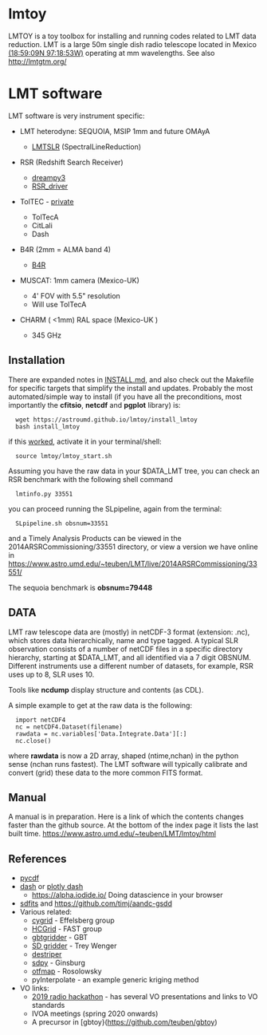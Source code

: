 # lmtoy

LMTOY is a toy toolbox for installing and running codes related to LMT data reduction. 
LMT is a large 50m single dish radio telescope located in Mexico 
[(18:59:09N 97:18:53W)](https://www.google.com/maps/place/Large+Millimeter+Telescope/@18.9841105,-97.3258267,6245m/data=!3m1!1e3!4m5!3m4!1s0x85c516fb67a4820f:0xf9b66dcc651fb6e9!8m2!3d18.9857333!4d-97.3148183)
operating at mm wavelengths. See also http://lmtgtm.org/



# LMT software

LMT software is very instrument specific:


* LMT heterodyne: SEQUOIA, MSIP 1mm and future OMAyA
  * [LMTSLR](https://github.com/lmt-heterodyne/SpectralLineReduction)   (SpectralLineReduction)

* RSR (Redshift Search Receiver)
  * [dreampy3](https://github.com/lmt-heterodyne/dreampy3)
  * [RSR_driver](https://github.com/LMTdevs/RSR_driver)

* TolTEC - [private](https://github.com/toltec-astro)
  * TolTecA
  * CitLali
  * Dash
  
* B4R (2mm = ALMA band 4) 
  * [B4R](https://github.com/b4r-dev)

* MUSCAT: 1mm camera (Mexico-UK)
  *  4' FOV with 5.5" resolution
  *  Will use TolTecA
  
* CHARM ( <1mm) RAL space (Mexico-UK )
  * 345 GHz


## Installation

There are expanded notes in [INSTALL.md](INSTALL.md), and also check out the
Makefile for specific targets that simplify the install and updates. Probably the most automated/simple
way to install (if you have all the preconditions, most importantly the **cfitsio**, **netcdf** and **pgplot** library) is:

      wget https://astroumd.github.io/lmtoy/install_lmtoy
      bash install_lmtoy

if this [worked](install_results.md), activate it in your terminal/shell:

      source lmtoy/lmtoy_start.sh
	  
Assuming you have the raw data in your $DATA_LMT tree, you can check an RSR benchmark with the following shell command

      lmtinfo.py 33551
	  
you can proceed running the SLpipeline, again from the terminal:

      SLpipeline.sh obsnum=33551
	  
and a Timely Analysis Products can be viewed in the 2014ARSRCommissioning/33551 directory, or view
a version we have online in https://www.astro.umd.edu/~teuben/LMT/live/2014ARSRCommissioning/33551/

The sequoia benchmark is **obsnum=79448**


## DATA

LMT raw telescope data are (mostly) in netCDF-3 format (extension: .nc), which stores
data hierarchically, name and type tagged.
A typical SLR observation consists of a number of netCDF files in a specific directory hierarchy, starting at
$DATA_LMT, and all identified via a 7 digit OBSNUM.  Different instruments
use a different number of datasets, for example, RSR uses up to 8, SLR uses 10.

Tools like **ncdump** display structure and contents (as CDL).

A simple example to get at the raw data is the following:

      import netCDF4
      nc = netCDF4.Dataset(filename)
      rawdata = nc.variables['Data.Integrate.Data'][:]
      nc.close()

where **rawdata** is now a 2D array, shaped (ntime,nchan) in the python sense (nchan runs fastest).
The LMT software will typically calibrate and convert (grid) these data to the more common FITS format.

## Manual

A manual is in preparation. Here is a link of which the contents changes faster than
the github source. At the bottom of the index page it lists the last built time.
https://www.astro.umd.edu/~teuben/LMT/lmtoy/html
       

## References

* [pycdf](http://pysclint.sourceforge.net/pycdf)
* [dash](https://dash.plotly.com/) or [plotly dash](https://plotly.com/dash/)
  *  https://alpha.iodide.io/      Doing datascience in your browser
* [sdfits](https://fits.gsfc.nasa.gov/registry/sdfits.html) and https://github.com/timj/aandc-gsdd
* Various related:
  * [cygrid](https://github.com/bwinkel/cygrid) - Effelsberg group
  * [HCGrid](https://github.com/HWang-Summit/HCGrid) - FAST group
  * [gbtgridder](https://github.com/GreenBankObservatory/gbtgridder) - GBT
  * [SD gridder](https://github.com/tvwenger/sdgridder) - Trey Wenger
  * [destriper](https://github.com/low-sky/destriper)
  * [sdpy](https://github.com/keflavich/sdpy) - Ginsburg
  * [otfmap](https://github.com/low-sky/otfmap) - Rosolowsky
  * pyInterpolate - an example generic kriging method
* VO links:
  * [2019 radio hackathon](https://www.asterics2020.eu/dokuwiki/doku.php?id=open:wp4:wp4techforum5:radiointhevo) - has several VO presentations and links to VO standards
  * IVOA meetings (spring 2020 onwards)
  * A precursor in [gbtoy}(https://github.com/teuben/gbtoy)

